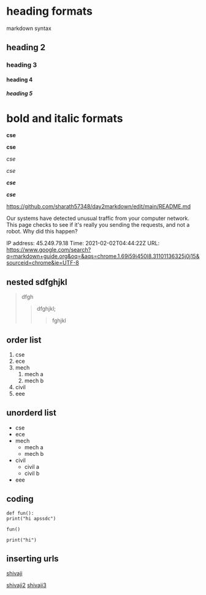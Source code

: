 # heading formats
markdown syntax
## heading 2
### heading 3
#### heading 4
##### heading 5
# bold and italic formats
**cse**

__cse__

*cse*

_cse_

_**cse**_

__*cse*__

https://github.com/sharath57348/day2markdown/edit/main/README.md

Our systems have detected unusual traffic from your computer network. This page checks to see if it's really you sending the requests, and not a robot. Why did this happen?

IP address: 45.249.79.18
Time: 2021-02-02T04:44:22Z
URL: https://www.google.com/search?q=markdown+guide.org&oq=&aqs=chrome.1.69i59i450l8.31101136325j0j15&sourceid=chrome&ie=UTF-8
## nested sdfghjkl
> dfgh
>> dfghjkl;
>>>fghjkl
## order list
1. cse
2. ece
3. mech
    1. mech a
    2. mech b 
4. civil
5. eee
## unorderd list
- cse
- ece
- mech
    * mech a
    * mech b
- civil
    * civil a
    * civil b
- eee
## coding
```
def fun():
print("hi apssdc")
````
```
fun()
````
`
print("hi")
`
## inserting urls
[shivaji](https://www.google.com/search?q=markdown+guide.org&oq=&aqs=chrome.1.69i59i450l8.31103271498j0j7&sourceid=chrome&ie=UTF-8)

[shivaji2](https://www.google.com/search?ei=_eAYYMnSIN6Fr7wP17i8qAc&q=github&oq=github&gs_lcp=CgZwc3ktYWIQAzIECAAQQzIHCAAQsQMQQzIECAAQQzIFCAAQsQMyBAgAEEMyBAgAEEMyBAgAEEMyBAgAEEMyBAgAEEMyBAgAEEM6BQgAELADOgIIADoGCAAQFhAeOggIABDqAhCPAToFCAAQkQI6CggAELEDEIMBEEM6BAguEEM6CAgAELEDEIMBOgcIABBDEIsDUJPwBFjB7wVg-_cFaANwAHgEgAHaBYgBgyaSAQswLjEuOC41LTIuMpgBAKABAaoBB2d3cy13aXqwAQrIAQG4AQLAAQE&sclient=psy-ab&ved=0ahUKEwiJxdL4ucruAhXewosBHVccD3UQ4dUDCA0&uact=5)
[shivaji3](https://www.google.com/search?ei=YOEYYMSXA6uxmAXT7qOIDA&q=gmail+sign+in&oq=gmail&gs_lcp=CgZwc3ktYWIQARgCMgcIABCxAxBDMgUIABCxAzIHCAAQsQMQQzIFCAAQsQMyAggAMgUIABCxAzICCAAyBQgAELEDMgUIABCxAzICCAA6BwgAELADEEM6CQgAELADEAoQQzo)
